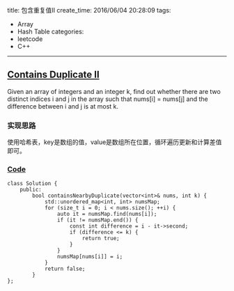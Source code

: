 title: 包含重复值II
create_time: 2016/06/04 20:28:09
tags:
- Array
- Hash Table
categories:
- leetcode
- C++

---
## [Contains Duplicate II](https://leetcode.com/problems/contains-duplicate-ii/)
Given an array of integers and an integer k, find out whether there are two distinct indices i and j in the array such that nums[i] = nums[j] and the difference between i and j is at most k.

### 实现思路
使用哈希表，key是数组的值，value是数组所在位置，循环遍历更新和计算差值即可。

### [Code](https://github.com/Finalcheat/leetcode/blob/master/src/Contains-Duplicate-II.cpp)
```
class Solution {
    public:
        bool containsNearbyDuplicate(vector<int>& nums, int k) {
            std::unordered_map<int, int> numsMap;
            for (size_t i = 0; i < nums.size(); ++i) {
                auto it = numsMap.find(nums[i]);
                if (it != numsMap.end()) {
                    const int difference = i - it->second;
                    if (difference <= k) {
                        return true;
                    }
                }
                numsMap[nums[i]] = i;
            }
            return false;
        }
};
```
